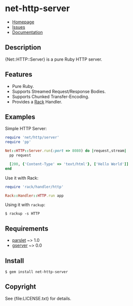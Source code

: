 # net-http-server

* [Homepage](https://github.com/postmodern/net-http-server#readme)
* [Issues](https://github.com/postmodern/net-http-server/issues)
* [Documentation](https://rubydoc.info/gems/net-http-server)

## Description

{Net::HTTP::Server} is a pure Ruby HTTP server.

## Features

* Pure Ruby.
* Supports Streamed Request/Response Bodies.
* Supports Chunked Transfer-Encoding.
* Provides a [Rack](https://github.com/rack/rack#readme) Handler.

## Examples

Simple HTTP Server:

```ruby
require 'net/http/server'
require 'pp'

Net::HTTP::Server.run(:port => 8080) do |request,stream|
  pp request

  [200, {'Content-Type' => 'text/html'}, ['Hello World']]
end
```

Use it with Rack:

```ruby
require 'rack/handler/http'

Rack::Handler::HTTP.run app
```

Using it with `rackup`:

```shell
$ rackup -s HTTP
```

## Requirements

* [parslet](http://kschiess.github.io/parslet/) ~> 1.0
* [gserver](https://rubygems.org/gems/gserver) ~> 0.0

## Install

```shell
$ gem install net-http-server
```

## Copyright

See {file:LICENSE.txt} for details.
